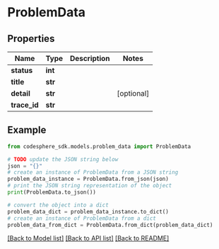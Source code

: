 # ProblemData


## Properties

Name | Type | Description | Notes
------------ | ------------- | ------------- | -------------
**status** | **int** |  | 
**title** | **str** |  | 
**detail** | **str** |  | [optional] 
**trace_id** | **str** |  | 

## Example

```python
from codesphere_sdk.models.problem_data import ProblemData

# TODO update the JSON string below
json = "{}"
# create an instance of ProblemData from a JSON string
problem_data_instance = ProblemData.from_json(json)
# print the JSON string representation of the object
print(ProblemData.to_json())

# convert the object into a dict
problem_data_dict = problem_data_instance.to_dict()
# create an instance of ProblemData from a dict
problem_data_from_dict = ProblemData.from_dict(problem_data_dict)
```
[[Back to Model list]](../README.md#documentation-for-models) [[Back to API list]](../README.md#documentation-for-api-endpoints) [[Back to README]](../README.md)


